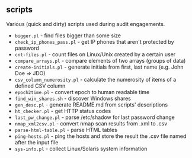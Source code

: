 scripts
-------

Various (quick and dirty) scripts used during audit engagements.

* `bigger.pl` - find files bigger than some size
* `check_ip_phones_pass.pl` - get IP phones that aren't protected by password
* `cnt-files.pl` - count files on Linux/Unix created by a certain user
* `compare_arrays.pl` - compare elements of two arrays (groups of data)
* `create-initials.pl` - generate initials from first, last name (e.g. John Doe => JDO)
* `csv_column_numerosity.pl` - calculate the numerosity of items of a defined CSV column
* `epoch2time.pl` - convert epoch to human readable time
* `find_win_shares.sh` - discover Windows shares
* `gen_desc.pl` - generate README.md from scripts' descriptions
* `ht_checker.pl` - get HTTP status codes
* `last_pw_change.pl` - parse /etc/shadow for last password change
* `nmap_xml2csv.pl` - convert nmap scan results from .xml to .csv
* `parse-html-table.pl` - parse HTML tables
* `ping-hosts.pl` - ping the hosts and store the result the .csv file named after the input file
* `sys-info.pl` - collect Linux/Solaris system information
